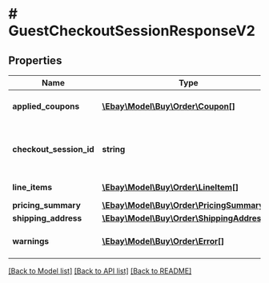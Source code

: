 # # GuestCheckoutSessionResponseV2

## Properties

Name | Type | Description | Notes
------------ | ------------- | ------------- | -------------
**applied_coupons** | [**\Ebay\Model\Buy\Order\Coupon[]**](Coupon.md) | A container that returns the information for the coupons that were applied in the guest checkout session. | [optional]
**checkout_session_id** | **string** | The eBay-assigned guest checkout session ID. This ID is created after a successful &lt;b&gt;initiateGuestCheckoutSession&lt;/b&gt; call. | [optional]
**line_items** | [**\Ebay\Model\Buy\Order\LineItem[]**](LineItem.md) | An array of line items associated with the guest checkout session. | [optional]
**pricing_summary** | [**\Ebay\Model\Buy\Order\PricingSummaryV2**](PricingSummaryV2.md) |  | [optional]
**shipping_address** | [**\Ebay\Model\Buy\Order\ShippingAddress**](ShippingAddress.md) |  | [optional]
**warnings** | [**\Ebay\Model\Buy\Order\Error[]**](Error.md) | An array of errors or warnings that were generated during the method processing. | [optional]

[[Back to Model list]](../../README.md#models) [[Back to API list]](../../README.md#endpoints) [[Back to README]](../../README.md)
